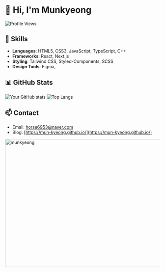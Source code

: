 # 👋 Hi, I'm Munkyeong

![Profile Views](https://komarev.com/ghpvc/?username=mun-kyeong&color=blue&style=flat)


## 🚀 Skills
- **Languages**: HTML5, CSS3, JavaScript, TypeScript, C++
- **Frameworks**: React, Next.js
- **Styling**: Tailwind CSS, Styled-Components, SCSS
- **Design Tools**: Figma, 


## 📊 GitHub Stats
![Your GitHub stats](https://github-readme-stats.vercel.app/api?username=mun-kyeong&show_icons=true&theme=tokyonight)
![Top Langs](https://github-readme-stats.vercel.app/api/top-langs/?username=mun-kyeong&layout=compact&theme=tokyonight)


## 📫 Contact
- Email: horse6953@naver.com
- Blog: [https://mun-kyeong.github.io/](https://mun-kyeong.github.io/)

<img width="597" height="417" alt="munkyeong" src="https://github.com/user-attachments/assets/4357714e-ae90-4d55-903f-1b492dde3afc" />

